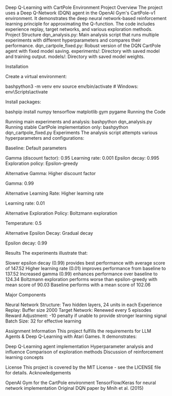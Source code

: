 Deep Q-Learning with CartPole Environment
Project Overview
The project uses a Deep Q-Network (DQN) agent in the OpenAI Gym's CartPole-v1 environment. It demonstrates the deep neural network-based reinforcement learning principle for approximating the Q-function. The code includes experience replay, target networks, and various exploration methods.
Project Structure
dqn_analysis.py: Main analysis script that runs multiple experiments with different hyperparameters and compares their performance.
dqn_cartpole_fixed.py: Robust version of the DQN CartPole agent with fixed model saving.
experiments/: Directory with saved model and training output.
models/: Directory with saved model weights.

Installation

Create a virtual environment:

bashpython3 -m venv env
source env/bin/activate  # Windows: env\Scripts\activate

Install packages:

bashpip install numpy tensorflow matplotlib gym pygame
Running the Code

Running main experiments and analysis:
bashpython dqn_analysis.py
Running stable CartPole implementation only:
bashpython dqn_cartpole_fixed.py
Experiments
The analysis script attempts various hyperparameters and configurations:

Baseline: Default parameters

Gamma (discount factor): 0.95
Learning rate: 0.001
Epsilon decay: 0.995
Exploration policy: Epsilon-greedy

Alternative Gamma: Higher discount factor

Gamma: 0.99

Alternative Learning Rate: Higher learning rate

Learning rate: 0.01

Alternative Exploration Policy: Boltzmann exploration

Temperature: 0.5

Alternative Epsilon Decay: Gradual decay

Epsilon decay: 0.99

Results
The experiments illustrate that:

Slower epsilon decay (0.99) provides best performance with average score of 147.52
Higher learning rate (0.01) improves performance from baseline to 137.52
Increased gamma (0.99) enhances performance over baseline to 124.34
Boltzmann exploration performs worse than epsilon-greedy with mean score of 90.03
Baseline performs with a mean score of 102.06

Major Components

Neural Network Structure: Two hidden layers, 24 units in each
Experience Replay: Buffer size 2000
Target Network: Renewed every 5 episodes
Reward Adjustment: -10 penalty if unable to provide stronger learning signal
Batch Size: 32 for effective learning

Assignment Information
This project fulfills the requirements for LLM Agents & Deep Q-Learning with Atari Games. It demonstrates:

Deep Q-Learning agent implementation
Hyperparameter analysis and influence
Comparison of exploration methods
Discussion of reinforcement learning concepts

License
This project is covered by the MIT License - see the LICENSE file for details.
Acknowledgements

OpenAI Gym for the CartPole environment
TensorFlow/Keras for neural network implementation
Original DQN paper by Mnih et al. (2015)